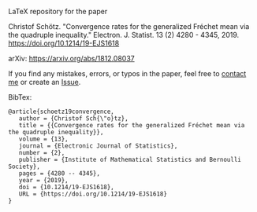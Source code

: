 LaTeX repository for the paper 

 Christof Schötz. "Convergence rates for the generalized Fréchet mean via the quadruple inequality." Electron. J. Statist. 13 (2) 4280 - 4345, 2019. https://doi.org/10.1214/19-EJS1618 

 arXiv: https://arxiv.org/abs/1812.08037

 If you find any mistakes, errors, or typos in the paper, feel free to [contact me](mailto:math@christof-schoetz.de) or create an [Issue](https://github.com/chroetz/PaperQuadRate19/issues).

 BibTex:

 ```
 @article{schoetz19convergence,
    author = {Christof Sch{\"o}tz},
    title = {{Convergence rates for the generalized Fréchet mean via the quadruple inequality}},
    volume = {13},
    journal = {Electronic Journal of Statistics},
    number = {2},
    publisher = {Institute of Mathematical Statistics and Bernoulli Society},
    pages = {4280 -- 4345},
    year = {2019},
    doi = {10.1214/19-EJS1618},
    URL = {https://doi.org/10.1214/19-EJS1618}
}
```